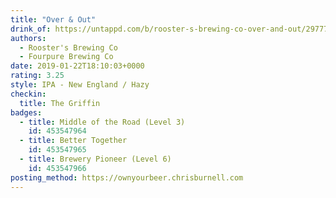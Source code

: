 ```yaml
---
title: "Over & Out"
drink_of: https://untappd.com/b/rooster-s-brewing-co-over-and-out/2977714
authors:
  - Rooster's Brewing Co
  - Fourpure Brewing Co
date: 2019-01-22T18:10:03+0000
rating: 3.25
style: IPA - New England / Hazy
checkin:
  title: The Griffin
badges:
  - title: Middle of the Road (Level 3)
    id: 453547964
  - title: Better Together
    id: 453547965
  - title: Brewery Pioneer (Level 6)
    id: 453547966
posting_method: https://ownyourbeer.chrisburnell.com
---
```

